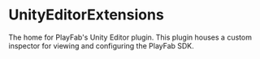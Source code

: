 # UnityEditorExtensions
The home for PlayFab's Unity Editor plugin. This plugin houses a custom inspector for viewing and configuring the PlayFab SDK.

